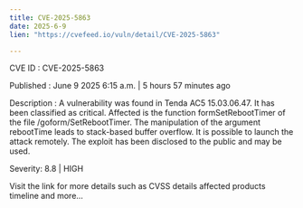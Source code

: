```yaml
---
title: CVE-2025-5863
date: 2025-6-9
lien: "https://cvefeed.io/vuln/detail/CVE-2025-5863"

---
```


CVE ID : CVE-2025-5863

Published :  June 9
2025
6:15 a.m. | 5 hours
57 minutes ago

Description : A vulnerability was found in Tenda AC5 15.03.06.47. It has been classified as critical. Affected is the function formSetRebootTimer of the file /goform/SetRebootTimer. The manipulation of the argument rebootTime leads to stack-based buffer overflow. It is possible to launch the attack remotely. The exploit has been disclosed to the public and may be used.

Severity: 8.8 | HIGH

Visit the link for more details
such as CVSS details
affected products
timeline
and more...
